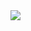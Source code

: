 <img src="https://github.com/Jihyeon0804/myshop_proj/assets/80299604/f6ebecd2-c832-4512-9c28-bade26a7e8c0.gif" />
